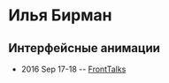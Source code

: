 # Илья Бирман

## Интерфейсные анимации
- 2016 Sep 17-18 -- [FrontTalks](https://events.yandex.ru/lib/talks/3929/)    
